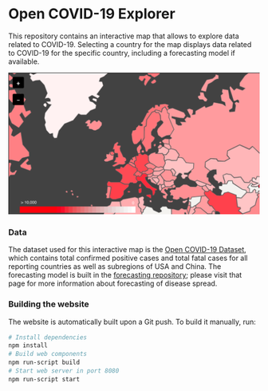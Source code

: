 # Open COVID-19 Explorer
This repository contains an interactive map that allows to explore data related
to COVID-19. Selecting a country for the map displays data related to COVID-19
for the specific country, including a forecasting model if available.

![Explorer Screenshot](screenshots/explorer.png)

### Data
The dataset used for this interactive map is the [Open COVID-19 Dataset][1],
which contains total confirmed positive cases and total fatal cases for all
reporting countries as well as subregions of USA and China. The forecasting
model is built in the [forecasting repository][2]; please visit that page for
more information about forecasting of disease spread.

### Building the website
The website is automatically built upon a Git push. To build it manually, run:
```sh
# Install dependencies
npm install
# Build web components
npm run-script build
# Start web server in port 8080
npm run-script start
```

[1]: https://github.com/open-covid-19/data
[2]: https://github.com/open-covid-19/forecasting
[3]: https://en.wikipedia.org/wiki/Gompertz_function
[4]: https://github.com/open-covid-19/analysis/blob/master/logistic_modeling.ipynb